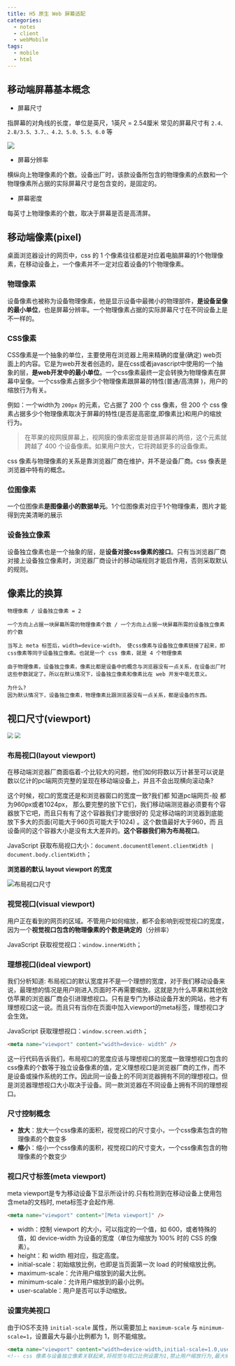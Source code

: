 ```yaml
---
title: H5 原生 Web 屏幕适配
categories:
  - notes
  - client
  - webMobile
tags:
  - mobile
  - html
---
```


## 移动端屏幕基本概念

- 屏幕尺寸

指屏幕的对角线的长度，单位是英尺，1英尺 = 2.54厘米
常见的屏幕尺寸有 `2.4、2.8/3.5、3.7、、4.2、5.0、5.5、6.0` 等

![](https://pic.imgdb.cn/item/62f233ba16f2c2beb1de1214.jpg)

- 屏幕分辨率

横纵向上物理像素的个数。设备出厂时，该款设备所包含的物理像素的点数和一个物理像素所占据的实际屏幕尺寸是包含变的，是固定的。

- 屏幕密度

每英寸上物理像素的个数，取决于屏幕是否是高清屏。

## 移动端像素(pixel)

桌面浏览器设计的网页中，css 的 1 个像素往往都是对应着电脑屏幕的1个物理像素，在移动设备上，一个像素并不一定对应着设备的1个物理像素。

### 物理像素

设备像素也被称为设备物理像素，他是显示设备中最微小的物理部件，**是设备呈像的最小单位**，也是屏幕分辨率。一个物理像素占据的实际屏幕尺寸在不同设备上是不一样的。

### CSS像素

CSS像素是一个抽象的单位，主要使用在浏览器上用来精确的度量(确定) web页面上的内容。它是为web开发者创造的，是在css或者javascript中使用的一个抽象的层，**是web开发中的最小单位**。一个css像素最终一定会转换为物理像素在屏幕中呈像。一个css像素占据多少个物理像素跟屏幕的特性(普通/高清屏 )，用户的缩放行为有关。

例如：一个width为 `200px` 的元素，它占据了 200 个 css 像素，但 200 个 css 像素占据多少个物理像素取决于屏幕的特性(是否是高密度,即像素比)和用户的缩放行为。

> 在苹果的视网膜屏幕上，视网膜的像素密度是普通屏幕的两倍，这个元素就跨越了 400 个设备像素。如果用户放大，它将跨越更多的设备像素。

css 像素与物理像素的关系是靠浏览器厂商在维护，并不是设备厂商。css 像表是浏览器中特有的概念。

### 位图像素

一个位图像素**是图像最小的数据单元**。1个位图像素对应于1个物理像素，图片才能得到完美清晰的展示

### 设备独立像素

设备独立像素也是一个抽象的层，是**设备对接css像素的接口**。只有当浏览器厂商对接上设备独立像素时，浏览器厂商设计的移动端规则才能启作用，否则采取默认的规则。

## 像素比的换算

~~~
物理像素 / 设备独立像素 = 2 

一个方向上占据一块屏幕所需的物理像素个数 / 一个方向上占据一块屏幕所需的设备独立像素的个数

当写上 meta 标签后，width=device-width， 使css像素与设备独立像素链接了起来，即css像素等同于设备独立像素。也就是一个 css 像素，就是 4 个物理像素

由于物理像素，设备独立像素，像素比都是设备中的概念与浏览器没有一点关系，在设备出厂时这些参数就定了。所以在默认情况下，设备独立像素和像素比在 web 开发中亳无意义。

为什么?
因为默认情况下，设备独立像素，物理像素比跟测览器没有一点关系，都是设备的东西。
~~~

## 视口尺寸(viewport)

<img src="http://images.cnitblog.com/blog/130623/201407/300958521655944.png" style="zoom:80%;" />
<img src="http://images.cnitblog.com/blog/130623/201407/300958547434256.png" style="zoom:80%;" />

### 布局视口(layout viewport)

在移动端浏览器厂商面临着-个比较大的问题，他们如何将数以万计甚至可以说是数以亿计的pc端网页完整的呈现在移动端设备上，并且不会出现横向滚动条?

这个时候，视口的宽度还是和浏览器窗口的宽度一致?我们都 知道pc端网页-般 都为960px或者1024px，
那么要完整的放下它们，我们移动端测览器必须要有个容器放下它吧，而且只有有了这个容器我们才能很好的
见定移动端的浏览器到底能放下多大的页面(可能大于960页可能大于1024) 。这个数值最好大于960，而
且设备间的这个容器大小是没有太大差异的。**这个容器我们称为布局视口**。

JavaScript 获取布局视口大小：`document.documentElement.clientWidth | document.body.clientWidth`；

**浏览器的默认 layout viewport 的宽度**

![布局视口尺寸](http://images.cnitblog.com/blog/130623/201407/300958475557219.png)

### 视觉视口(visual viewport)

用户正在看到的网页的区域。不管用户如何缩放，都不会影响到视觉视口的宽度，因为一个**视觉视口包含的物理像素的个数是确定的**（分辨率）

JavaScript 获取视觉视口：`window.innerWidth`；

### 理想视口(ideal viewport)

我们分析知道: 布局视口的默认宽度并不是一个理想的宽度，对于我们移动设备来说，最理想的情况是用户刚进入页面时不再需要缩放。这就是为什么苹果和其他效仿苹果的浏览器厂商会引进理想视口。只有是专门为移动设备开发的网站，他才有理想视口这一说。而且只有当你在页面中加入viewport的meta标签，理想视口才会生效。

JavaScript 获取理想视口：`window.screen.width`；

~~~html
<meta name="viewport" content="width=device- width" />
~~~

这一行代码告诉我们，布局视口的宽度应该与理想视口的宽度一致理想视口包含的css像素的个数等于独立设备像素的值，定义理想视口是浏览器厂商的工作，而不是设备或操作系统的工作。因此同一设备上的不同浏览器拥有不同的理想视口。但是浏览器理想视口大小取决于设备。同一款浏览器在不同设备上拥有不同的理想视口。

### 尺寸控制概念

- **放大**：放大一个css像素的面积，视觉视口的尺寸变小，一个css像素包含的物理像素的个数变多
- **缩小**：缩小一个css像素的面积，视觉视口的尺寸变大，一个css像素包含的物理像素的个数变少

### 视口尺寸标签(meta viewport)

meta viewport是专为移动设备下显示所设计的.只有检测到在移动设备上使用包含meta的文档时, meta标签才会起作用.

~~~html
<meta name="viewport" content="[Meta viewport]" />
~~~

- width：控制 viewport 的大小，可以指定的一个值，如 600，或者特殊的值，如 device-width 为设备的宽度（单位为缩放为 100% 时的 CSS 的像素）。
- height：和 width 相对应，指定高度。
- initial-scale：初始缩放比例，也即是当页面第一次 load 的时候缩放比例。
- maximum-scale：允许用户缩放到的最大比例。
- minimum-scale：允许用户缩放到的最小比例。
- user-scalable：用户是否可以手动缩放。

### 设置完美视口

由于IOS不支持 `initial-scale` 属性，所以需要加上 `maximum-scale` 与 `minimum-scale=1`，设置最大与最小比例都为 1，则不能缩放。

~~~html
<meta name="viewport" content="width=device-width,initial-scale=1.0,user-scalable=no,maximum-scale=1.0,minimum-scale=1.0">
<!-- css 像素与设备独立像素关联起来,将视觉与视口比例设置为1,禁止用户缩放行为,最大缩放比例为1,最小缩放比例为1 -->
~~~